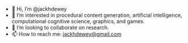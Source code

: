 - 👋 Hi, I’m @jackhdewey
- 👀 I’m interested in procedural content generation, artificial intelligence, computational cognitive science, graphics, and games.
- 💞️ I’m looking to collaborate on research.
- 📫 How to reach me: jackhdewey@gmail.com

<!---
jackhdewey/jackhdewey is a ✨ special ✨ repository because its `README.md` (this file) appears on your GitHub profile.
You can click the Preview link to take a look at your changes.
--->
